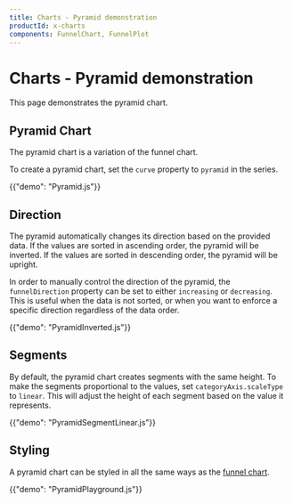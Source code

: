 ```yaml
---
title: Charts - Pyramid demonstration
productId: x-charts
components: FunnelChart, FunnelPlot
---
```


# Charts - Pyramid demonstration

<p class="description">This page demonstrates the pyramid chart.</p>

## Pyramid Chart

The pyramid chart is a variation of the funnel chart.

To create a pyramid chart, set the `curve` property to `pyramid` in the series.

{{"demo": "Pyramid.js"}}

## Direction

The pyramid automatically changes its direction based on the provided data. If the values are sorted in ascending order, the pyramid will be inverted.
If the values are sorted in descending order, the pyramid will be upright.

In order to manually control the direction of the pyramid, the `funnelDirection` property can be set to either `increasing` or `decreasing`.
This is useful when the data is not sorted, or when you want to enforce a specific direction regardless of the data order.

{{"demo": "PyramidInverted.js"}}

## Segments

By default, the pyramid chart creates segments with the same height. To make the segments proportional to the values, set `categoryAxis.scaleType` to `linear`.
This will adjust the height of each segment based on the value it represents.

{{"demo": "PyramidSegmentLinear.js"}}

## Styling

A pyramid chart can be styled in all the same ways as the [funnel chart](/x/react-charts/funnel/#styling).

{{"demo": "PyramidPlayground.js"}}
